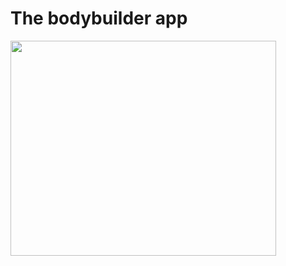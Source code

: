 # The bodybuilder app #

<a href='http://www.youtube.com/watch?feature=player_embedded&v=VUpy-dgxNVE' target='_blank'><img src='http://img.youtube.com/vi/VUpy-dgxNVE/0.jpg' width='425' height=344 /></a>
